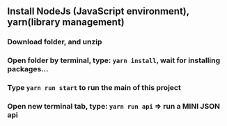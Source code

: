 
## Install NodeJs (JavaScript environment), yarn(library management)
### Download folder, and unzip
### Open folder by terminal, type: `yarn install`, wait for installing packages...
### Type `yarn run start` to run the main of this project
### Open new terminal tab, type: `yarn run api` => run a MINI JSON api



